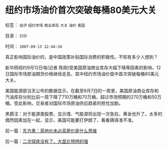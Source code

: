 # 纽约市场油价首次突破每桶80美元大关

标签： `经济` `纽约市场` `商业库存` `大关` `油价` `美国` 

目录： `打印`

时间： `2007-09-13 12:44:34`

真正影响国际油价的，是中国政策补贴国际消费的积极性。不知有多少人想到？

[](http://finance.sina.com.cn/money/future/quote.html?code=fu0711&img_type=daily)

新华网纽约9月12日电(记者 陈刚)受美国原油商业库存大幅下降等因素的影响，12日国际市场原油期货价格继续走高，其中纽约市场油价盘中首次突破每桶80美元大关。

美国能源部当天公布的数据显示，在截至9月7日的一周里，美国原油商业库存和汽油库存分别比前一周下降了710万桶和70万桶，超过市场预期的270万桶和50万桶。受此影响，交易者对国际市场原油供应趋紧的担忧加剧。

黑爵注：对于能源类股票，显示煤、气能源将出现一次急拉，黄金也升了。太多的偶然因素加在一起，显示，美国可能要打伊朗了，看看猜得准不准。



前一篇：[东方愚：高地价未必高房价是什么思维](../../../2007/9/13/东方愚：高地价未必高房价是什么思维.md)

后一篇：[二次探底没有了，大盘比预想的强](../../../2007/9/13/二次探底没有了，大盘比预想的强.md)